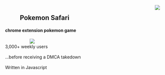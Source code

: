 <a href="https://github.com/cfreeley/PokemonSafari">
    <img src="https://pbs.twimg.com/profile_images/426158315781881856/sBsvBbjY_normal.png"
     style="float: right" />
</a>
<h2 style="margin-left:48px">Pokemon Safari</h2>
<h4>chrome extension pokemon game</h4>

<div style="text-align: left">
<img src="http://i.imgur.com/CzUWpAt.png"
style="whitespace: nowrap; float: left; margin: 0px 80px"  /> 
<br>3,000+ weekly users
<br><br>...before receiving a DMCA takedown
<br><br>Written in Javascript
<!-- <img src="http://i.imgur.com/Ec935we.png" 
style="whitespace: nowrap; float: right" /> -->
</div>